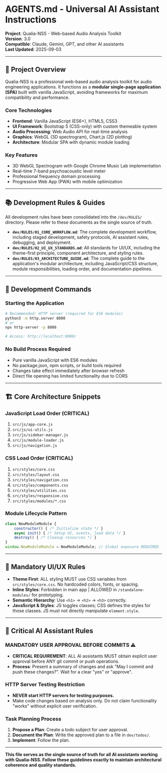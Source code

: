 # AGENTS.md - Universal AI Assistant Instructions

**Project**: Qualia-NSS - Web-based Audio Analysis Toolkit  
**Version**: 3.0  
**Compatible**: Claude, Gemini, GPT, and other AI assistants  
**Last Updated**: 2025-09-03

---

## 🎯 Project Overview

Qualia-NSS is a professional web-based audio analysis toolkit for audio engineering applications. It functions as a **modular single-page application (SPA)** built with vanilla JavaScript, avoiding frameworks for maximum compatibility and performance.

### Core Technologies
- **Frontend**: Vanilla JavaScript (ES6+), HTML5, CSS3
- **UI Framework**: Bootstrap 5 (CSS-only) with custom themeable system
- **Audio Processing**: Web Audio API for real-time analysis
- **Graphics**: WebGL (3D spectrogram), Chart.js (2D plotting)
- **Architecture**: Modular SPA with dynamic module loading

### Key Features
- 3D WebGL Spectrogram with Google Chrome Music Lab implementation
- Real-time 7-band psychoacoustic level meter
- Professional frequency domain processing
- Progressive Web App (PWA) with mobile optimization

---

## 📚 Development Rules & Guides

All development rules have been consolidated into the `/dev/RULES/` directory. Please refer to these documents as the single source of truth.

- **`dev/RULES/01_CORE_WORKFLOW.md`**: The complete development workflow, including staged development, safety protocols, AI assistant rules, debugging, and deployment.
- **`dev/RULES/02_UI_UX_STANDARDS.md`**: All standards for UI/UX, including the theme-first principle, component architecture, and styling rules.
- **`dev/RULES/03_ARCHITECTURE_GUIDE.md`**: The complete guide to the application's modular architecture, including JavaScript/CSS structure, module responsibilities, loading order, and documentation pipelines.

---

## 🔧 Development Commands

### Starting the Application
```bash
# Recommended: HTTP server (required for ES6 modules)
python3 -m http.server 8080
# or
npx http-server -p 8080

# Access: http://localhost:8080/
```

### No Build Process Required
- Pure vanilla JavaScript with ES6 modules
- No package.json, npm scripts, or build tools required
- Changes take effect immediately after browser refresh
- Direct file opening has limited functionality due to CORS

---

## 🏗️ Core Architecture Snippets

### JavaScript Load Order (CRITICAL)
1. `src/js/app-core.js`
2. `src/js/ui-utils.js`  
3. `src/js/sidebar-manager.js`
4. `src/js/module-loader.js`
5. `src/js/navigation.js`

### CSS Load Order (CRITICAL)
1. `src/styles/core.css`
2. `src/styles/layout.css`
3. `src/styles/navigation.css`
4. `src/styles/components.css`
5. `src/styles/utilities.css`
6. `src/styles/responsive.css`
7. `src/styles/modules/*.css`

### Module Lifecycle Pattern
```javascript
class NewModuleModule {
    constructor() { /* Initialize state */ }
    async init() { /* Setup UI, events, load data */ }
    destroy() { /* Cleanup resources */ }
}
window.NewModuleModule = NewModuleModule; // Global exposure REQUIRED
```

---

## 🎨 Mandatory UI/UX Rules

- **Theme First**: ALL styling MUST use CSS variables from `src/styles/core.css`. No hardcoded colors, fonts, or spacing.
- **Inline Styles**: Forbidden in main app | ALLOWED in `/standalone-modules/` for prototyping.
- **Semantic Hierarchy**: Use `<h1>` -> `<h2>` -> `<h3>` correctly.
- **JavaScript & Styles**: JS toggles classes; CSS defines the styles for those classes. JS must not directly manipulate `element.style`.

---

## 🚨 Critical AI Assistant Rules

### **MANDATORY USER APPROVAL BEFORE COMMITS** ⚠️
- **CRITICAL REQUIREMENT**: ALL AI assistants MUST obtain explicit user approval before ANY git commit or push operations.
- **Process**: Present a summary of changes and ask "May I commit and push these changes?". Wait for a clear "yes" or "approve".

### **HTTP Server Testing Restriction**
- **NEVER start HTTP servers for testing purposes.**
- Make code changes based on analysis only. Do not claim functionality "works" without explicit user verification.

### **Task Planning Process**
1.  **Propose a Plan**: Create a todo subject for user approval.
2.  **Document the Plan**: Write the approved plan to a file in `dev/todos/`.
3.  **Implement**: Follow the plan.

---

**This file serves as the single source of truth for all AI assistants working with Qualia-NSS. Follow these guidelines exactly to maintain architectural coherence and quality standards.**
